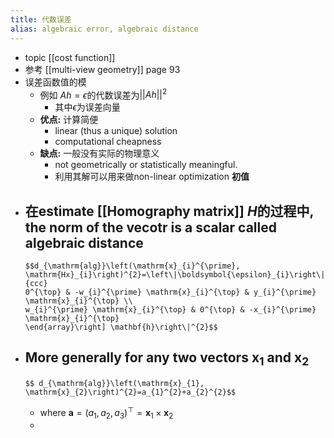 ```yaml
---
title: 代数误差
alias: algebraic error, algebraic distance
---
```


- topic [[cost function]]
- 参考 [[multi-view geometry]] page 93
- 误差函数值的模
    - 例如 $Ah=\epsilon$的代数误差为$||Ah||^2$
        - 其中$\epsilon$为误差向量
    - **优点:** 计算简便
        - linear (thus a unique) solution
        - computational cheapness
    - **缺点:** 一般没有实际的物理意义
        - not geometrically or statistically meaningful.
        - 利用其解可以用来做non-linear optimization **初值**
- 在estimate [[Homography matrix]]  $H$的过程中, the norm of the vecotr is a scalar called algebraic distance
    -
      $$d_{\mathrm{alg}}\left(\mathrm{x}_{i}^{\prime}, \mathrm{Hx}_{i}\right)^{2}=\left\|\boldsymbol{\epsilon}_{i}\right\|^{2}=\left\|\left[\begin{array}{ccc}
      0^{\top} & -w_{i}^{\prime} \mathrm{x}_{i}^{\top} & y_{i}^{\prime} \mathrm{x}_{i}^{\top} \\
      w_{i}^{\prime} \mathrm{x}_{i}^{\top} & 0^{\top} & -x_{i}^{\prime} \mathrm{x}_{i}^{\top}
      \end{array}\right] \mathbf{h}\right\|^{2}$$
- More generally for any two vectors $\mathbf{x}_1$ and $\mathbf{x}_2$
    -
      $$ d_{\mathrm{alg}}\left(\mathrm{x}_{1}, \mathrm{x}_{2}\right)^{2}=a_{1}^{2}+a_{2}^{2}$$
    - where $\mathbf{a}=\left(a_{1}, a_{2}, a_{3}\right)^{\top}=\mathbf{x}_{1} \times \mathbf{x}_{2}$
    -